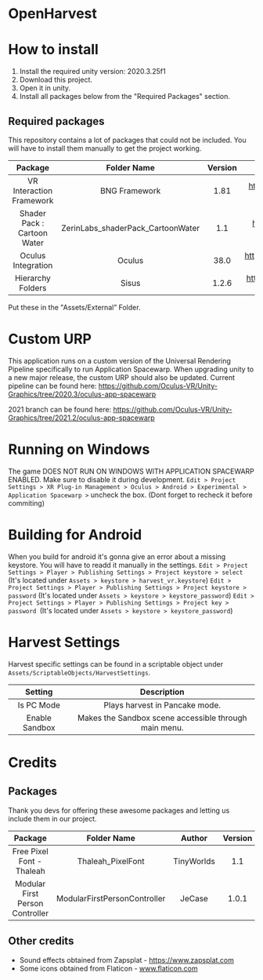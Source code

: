 # OpenHarvest

# How to install
1. Install the required unity version: 2020.3.25f1
2. Download this project.
3. Open it in unity.
4. Install all packages below from the "Required Packages" section.

## Required packages

This repository contains a lot of packages that could not be included. You will have to install them manually to get the project working.

| Package | Folder Name | Version  | Url  |
| :---:   | :---: | :---: | :---: |
| VR Interaction Framework | BNG Framework | 1.81 | https://assetstore.unity.com/packages/templates/systems/vr-interaction-framework-161066 |
| Shader Pack : Cartoon Water | ZerinLabs_shaderPack_CartoonWater | 1.1 | https://assetstore.unity.com/packages/vfx/shaders/shader-pack-cartoon-water-178978 |
| Oculus Integration | Oculus | 38.0 | https://assetstore.unity.com/packages/tools/integration/oculus-integration-82022 |
| Hierarchy Folders | Sisus| 1.2.6 | https://assetstore.unity.com/packages/tools/utilities/hierarchy-folders-157716 |

Put these in the "Assets/External” Folder.

# Custom URP

This application runs on a custom version of the Universal Rendering Pipeline specifically to run Application Spacewarp. When upgrading unity to a new major release, the custom URP should also be updated.
Current pipeline can be found here:
https://github.com/Oculus-VR/Unity-Graphics/tree/2020.3/oculus-app-spacewarp

2021 branch can be found here:
https://github.com/Oculus-VR/Unity-Graphics/tree/2021.2/oculus-app-spacewarp

# Running on Windows
The game DOES NOT RUN ON WINDOWS WITH APPLICATION SPACEWARP ENABLED. Make sure to disable it during development.
`Edit > Project Settings > XR Plug-in Management > Oculus > Android > Experimental > Application Spacewarp >` uncheck the box. (Dont forget to recheck it before commiting)

# Building for Android
When you build for android it's gonna give an error about a missing keystore. You will have to readd it manually in the settings.
`Edit > Project Settings > Player > Publishing Settings > Project keystore > select` (It's located under `Assets > keystore > harvest_vr.keystore`)
`Edit > Project Settings > Player > Publishing Settings > Project keystore > password` (It's located under `Assets > keystore > keystore_password`)
`Edit > Project Settings > Player > Publishing Settings > Project key > password `(It's located under `Assets > keystore > keystore_password`)

# Harvest Settings

Harvest specific settings can be found in a scriptable object under `Assets/ScriptableObjects/HarvestSettings`.

| Setting | Description |
| :---: | :---: |
| Is PC Mode | Plays harvest in Pancake mode. |
| Enable Sandbox | Makes the Sandbox scene accessible through main menu. |

# Credits

## Packages

Thank you devs for offering these awesome packages and letting us include them in our project.

| Package | Folder Name | Author | Version  | Url  |
| :---:   | :---: | :---: | :---: | :---: |
| Free Pixel Font - Thaleah | Thaleah_PixelFont | TinyWorlds | 1.1 | https://assetstore.unity.com/packages/2d/fonts/free-pixel-font-thaleah-140059 |
| Modular First Person Controller | ModularFirstPersonController | JeCase | 1.0.1 | https://assetstore.unity.com/packages/3d/characters/modular-first-person-controller-189884 |

## Other credits

* Sound effects obtained from Zapsplat - https://www.zapsplat.com
* Some icons obtained from Flaticon - www.flaticon.com
